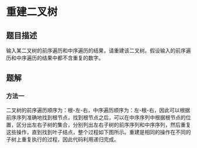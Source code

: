 # 重建二叉树

## 题目描述

输入某二叉树的前序遍历和中序遍历的结果，请重建该二叉树。假设输入的前序遍历和中序遍历的结果中都不含重复的数字。

## 题解

### 方法一

二叉树的前序遍历顺序为：根-左-右，中序遍历顺序为：左-根-右，因此可以根据前序序列准确地找到根节点，找到根节点之后，可以在中序序列中根据根节点的位置，区分出左右子树的集合，分别列出左右子树的前序序列和中序序列，然后重复这些操作，直到找到叶子结点，整个过程如下图所示。重建是相同的操作在不同的子树上重复执行的过程，因此代码利用递归完成。

